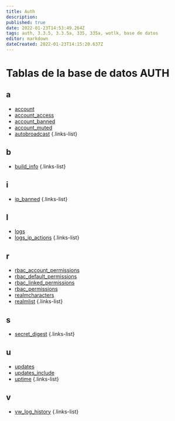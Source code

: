 ```yaml
---
title: Auth
description: 
published: true
date: 2022-01-23T14:53:49.264Z
tags: auth, 3.3.5, 3.3.5a, 335, 335a, wotlk, base de datos
editor: markdown
dateCreated: 2022-01-23T14:15:20.637Z
---
```


# Tablas de la base de datos AUTH

## a
- [account](/database/335/auth/account)
- [account_access](/database/335/auth/account_access)
- [account_banned](/database/335/auth/account_banned)
- [account_muted](/database/335/auth/account_muted)
- [autobroadcast](/database/335/auth/autobroadcast)
{.links-list}
## b
- [build_info](/database/335/auth/build_info)
{.links-list}
## i
- [ip_banned](/database/335/auth/ip_banned)
{.links-list}
## l
- [logs](/database/335/auth/logs)
- [logs_ip_actions](/database/335/auth/logs_ip_actions)
{.links-list}
## r
- [rbac_account_permissions](/database/335/auth/rbac_account_permissions)
- [rbac_default_permissions](/database/335/auth/rbac_default_permissions)
- [rbac_linked_permissions](/database/335/auth/rbac_linked_permissions)
- [rbac_permissions](/database/335/auth/rbac_permissions)
- [realmcharacters](/database/335/auth/realmcharacters)
- [realmlist](/database/335/auth/realmlist)
{.links-list}
## s
- [secret_digest](/database/335/auth/secret_digest)
{.links-list}
## u
- [updates](/database/335/auth/updates)
- [updates_include](/database/335/auth/updates_include)
- [uptime](/database/335/auth/uptime)
{.links-list}
## v
- [vw_log_history](/database/335/auth/vw_log_history)
{.links-list}
